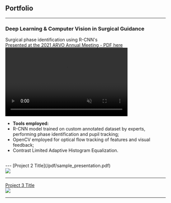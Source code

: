 ## Portfolio

---

### Deep Learning & Computer Vision in Surgical Guidance

Surgical phase identification using R-CNN's<br>
[Presented at the 2021 ARVO Annual Meeting - PDF here](/pdf/Nespolo_ARVO_POSTER.pdf)
<br>
<video width="384" height="216" autoplay muted loop>
  <source src="videos/phaco_ppt.mp4" type="video/mp4">
</video>
- **Tools employed:** 
- R-CNN model trained on custom annotated dataset by experts, performing phase identification and pupil tracking;
- OpenCV employed for optical flow tracking of features and visual feedback;
- Contrast Limited Adaptive Histogram Equalization.
<br>
---
[Project 2 Title](/pdf/sample_presentation.pdf)
<br>
<img src="images/dummy_thumbnail.jpg?raw=true"/>

---
[Project 3 Title](http://example.com/)
<br>
<img src="images/dummy_thumbnail.jpg?raw=true"/>

-----

